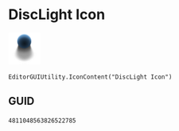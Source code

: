 # DiscLight Icon
![](/img/DiscLight%20Icon.png)

``` CSharp
EditorGUIUtility.IconContent("DiscLight Icon")
```
## GUID
```
4811048563826522785
```

